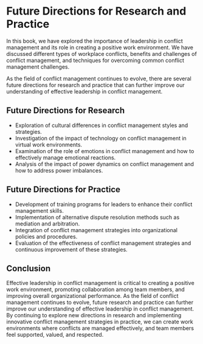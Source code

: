 # Future Directions for Research and Practice

In this book, we have explored the importance of leadership in conflict management and its role in creating a positive work environment. We have discussed different types of workplace conflicts, benefits and challenges of conflict management, and techniques for overcoming common conflict management challenges.

As the field of conflict management continues to evolve, there are several future directions for research and practice that can further improve our understanding of effective leadership in conflict management.

Future Directions for Research
------------------------------

* Exploration of cultural differences in conflict management styles and strategies.
* Investigation of the impact of technology on conflict management in virtual work environments.
* Examination of the role of emotions in conflict management and how to effectively manage emotional reactions.
* Analysis of the impact of power dynamics on conflict management and how to address power imbalances.

Future Directions for Practice
------------------------------

* Development of training programs for leaders to enhance their conflict management skills.
* Implementation of alternative dispute resolution methods such as mediation and arbitration.
* Integration of conflict management strategies into organizational policies and procedures.
* Evaluation of the effectiveness of conflict management strategies and continuous improvement of these strategies.

Conclusion
----------

Effective leadership in conflict management is critical to creating a positive work environment, promoting collaboration among team members, and improving overall organizational performance. As the field of conflict management continues to evolve, future research and practice can further improve our understanding of effective leadership in conflict management. By continuing to explore new directions in research and implementing innovative conflict management strategies in practice, we can create work environments where conflicts are managed effectively, and team members feel supported, valued, and respected.
